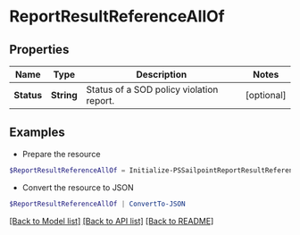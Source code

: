 # ReportResultReferenceAllOf
## Properties

Name | Type | Description | Notes
------------ | ------------- | ------------- | -------------
**Status** | **String** | Status of a SOD policy violation report. | [optional] 

## Examples

- Prepare the resource
```powershell
$ReportResultReferenceAllOf = Initialize-PSSailpointReportResultReferenceAllOf  -Status PENDING
```

- Convert the resource to JSON
```powershell
$ReportResultReferenceAllOf | ConvertTo-JSON
```

[[Back to Model list]](../README.md#documentation-for-models) [[Back to API list]](../README.md#documentation-for-api-endpoints) [[Back to README]](../README.md)

